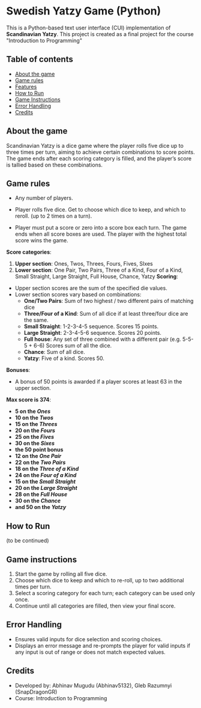# Swedish Yatzy Game (Python)

This is a Python-based text user interface (CUI) implementation of **Scandinavian Yatzy**. This project is created as a final project for the course "Introduction to Programming"

## Table of contents
- [About the game](#about-the-game)
- [Game rules](#game-rules)
- [Features](#features)
- [How to Run](#how-to-run)
- [Game Instructions](#game-instructions)
- [Error Handling](#error-handling)
- [Credits](#credits)

## About the game
Scandinavian Yatzy is a dice game where the player rolls five dice up to three times per turn, aiming to achieve certain combinations to score points. The game ends after each scoring category is filled, and the player’s score is tallied based on these combinations.

## Game rules
- Any number of players.

- Player rolls five dice. Get to choose which dice to keep, and which to reroll. (up to 2 times on a turn).

- Player must put a score or zero into a score box each turn. The game ends when all score boxes are used. The player with the highest total score wins the game.

**Score categories**:
  1. **Upper section**: Ones, Twos, Threes, Fours, Fives, SIxes
  2. **Lower section**: One Pair, Two Pairs, Three of a Kind, Four of a Kind, Small Straight, Large Straight, Full House, Chance, Yatzy
**Scoring**:
- Upper section scores are the sum of the specified die values.
- Lower section scores vary based on combinations:
    - **One/Two Pairs**: Sum of two highest / two different pairs of matching dice
    - **Three/Four of a Kind**: Sum of all dice if at least three/four dice are the same.
    - **Small Straight**: 1-2-3-4-5 sequence. Scores 15 points.
    - **Large Straight**: 2-3-4-5-6 sequence. Scores 20 points.
    - **Full house**: Any set of three combined with a different pair (e.g. 5-5-5 + 6-6) Scores sum of all the dice.
    - **Chance**: Sum of all dice.
    - **Yatzy**: Five of a kind. Scores 50.
      
**Bonuses**:
  - A bonus of 50 points is awarded if a player scores at least 63 in the upper section.
  
**Max score is 374**:
  - **5 on the _Ones_** 
  - **10 on the _Twos_**
  - **15 on the _Threes_**
  - **20 on the _Fours_**
  - **25 on the _Fives_**
  - **30 on the _Sixes_** 
  - **the 50 point bonus** 
  - **12 on the _One Pair_** 
  - **22 on the _Two Pairs_**
  - **18 on the _Three of a Kind_**
  - **24 on the _Four of a Kind_** 
  - **15 on the _Small Straight_** 
  - **20 on the _Large Straight_** 
  - **28 on the _Full House_** 
  - **30 on the _Chance_** 
  - **and 50 on the _Yatzy_**
## How to Run
(to be continued)
## Game instructions
1. Start the game by rolling all five dice.
2. Choose which dice to keep and which to re-roll, up to two additional times per turn.
3. Select a scoring category for each turn; each category can be used only once.
4. Continue until all categories are filled, then view your final score.

## Error Handling
- Ensures valid inputs for dice selection and scoring choices.
- Displays an error message and re-prompts the player for valid inputs if any input is out of range or does not match expected values.

## Credits
- Developed by: Abhinav Mugudu (Abhinav5132), Gleb Razumnyi (SnapDragonGR)
- Course: Introduction to Programming
  
